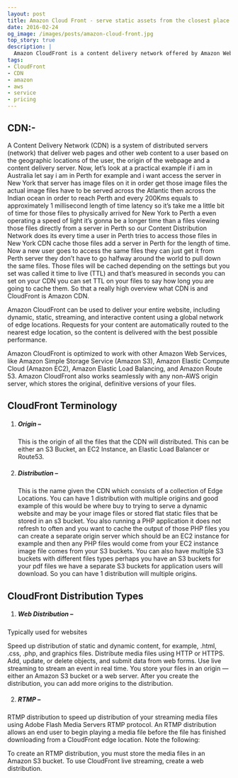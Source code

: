 ```yaml
---
layout: post
title: Amazon Cloud Front - serve static assets from the closest place.
date: 2016-02-24
og_image: /images/posts/amazon-cloud-front.jpg
top_story: true
description: |
  Amazon CloudFront is a content delivery network offered by Amazon Web Services. Content delivery networks provide a globally-distributed network of proxy servers which cache content, such as web videos or other bulky media, more locally to consumers, thus improving access speed for downloading the content. 
tags:
- CloudFront
- CDN
- amazon
- aws
- service
- pricing
---
```

## CDN:-

A Content Delivery Network (CDN) is a system of distributed servers (network) that deliver web pages and other web content to a user based on the geographic locations of the user, the origin of the webpage and a content delivery server. Now, let’s look at a practical example if i am in Australia let say i am in Perth for example and i want access the server in New York that server has image files on it in order get those image files the actual image files have to be served across the Atlantic then across the Indian ocean in order to reach Perth and every 200Kms equals to approximately 1 millisecond length of time latency so it’s take me a little bit of time for those files to physically arrived for New York to Perth a even operating a speed of light it’s gonna be a longer time than a files viewing those files directly from a server in Perth so our Content Distribution Network does its every time a user in Perth tries to access those files in New York CDN cache those files add a server in Perth for the length of time. Now a new user goes to access the same files they can just get it from Perth server they don’t have to go halfway around the world to pull down the same files. Those files will be cached depending on the settings but you set was called it time to live (TTL) and that’s measured in seconds you can set on your CDN you can set TTL on your files to say how long you are going to cache them. So that a really high overview what CDN is and CloudFront is Amazon CDN.

Amazon CloudFront can be used to deliver your entire website, including dynamic, static, streaming, and interactive content using a global network of edge locations. Requests for your content are automatically routed to the nearest edge location, so the content is delivered with the best possible performance.

Amazon CloudFront is optimized to work with other Amazon Web Services, like Amazon Simple Storage Service (Amazon S3), Amazon Elastic Compute Cloud (Amazon EC2), Amazon Elastic Load Balancing, and Amazon Route 53. Amazon CloudFront also works seamlessly with any non-AWS origin server, which stores the original, definitive versions of your files.

CloudFront Terminology
---
 1. ##### Origin –
    This is the origin of all the files that the CDN will distributed. This can be either an S3 Bucket, an EC2 Instance, an Elastic Load Balancer or Route53.
 2. ##### Distribution – 
    This is the name given the CDN which consists of a collection of Edge Locations. You can have 1 distribution with multiple origins and good example of this would be where buy to trying to serve a dynamic website and may be your image files or stored flat static files that be stored in an s3 bucket. You also running a PHP application it does not refresh to often and you want to cache the output of those PHP files you can create a separate origin server which should be an EC2 instance for example and then any PHP files would come from your EC2 instance image file comes from your S3 buckets. You can also have multiple S3 buckets with different files types perhaps you have an S3 buckets for your pdf files we have a separate S3 buckets for application users will download. So you can have 1 distribution will multiple origins.

CloudFront Distribution Types
---
1. ##### Web Distribution – 
  Typically used for websites
  
  <span>Speed up distribution of static and dynamic content, for example, .html, .css, .php, and graphics files.</span>
  <span>Distribute media files using HTTP or HTTPS.</span>
  <span>Add, update, or delete objects, and submit data from web forms.</span>
  <span>Use live streaming to stream an event in real time.</span>
  <span>You store your files in an origin — either an Amazon S3 bucket or a web server. After you create the distribution, you can add more origins to the distribution.</span>  

2. ##### RTMP – 
  RTMP distribution to speed up distribution of your streaming media files using Adobe Flash Media Servers RTMP protocol. An RTMP distribution allows an end user to begin playing a media file before the file has finished downloading from a CloudFront edge location. Note the following:

  <span>To create an RTMP distribution, you must store the media files in an Amazon S3 bucket.</span>
  <span>To use CloudFront live streaming, create a web distribution.</span>